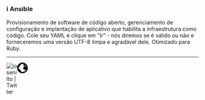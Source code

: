 ### ℹ️ Ansible

Provisionamento de software de código aberto, gerenciamento de configuração e implantação de aplicativo que habilita a infraestrutura como código. Cole seu YAML e clique em "Ir" - nós diremos se é válido ou não e forneceremos uma versão UTF-8 limpa e agradável dele. Otimizado para Ruby.

----

[<img title="Ansible" align="left" alt="josenilto | Twitter" width="28px" src="https://cdn.jsdelivr.net/npm/simple-icons@v3/icons/ansible.svg" />][ansible]
[<img title="YamLint" align="left" alt="josenilto | Twitter" width="28px" src="https://raw.githubusercontent.com/iconic/open-iconic/master/svg/globe.svg" />][website]

[Ansible]: https://docs.ansible.com/ansible/latest/index.html 
[Website]: http://www.yamllint.com 
